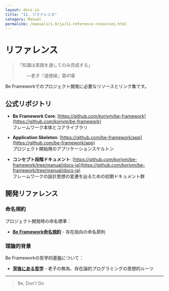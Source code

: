 ```yaml
---
layout: docs-ja
title: "11. リファレンス"
category: Manual
permalink: /manuals/1.0/ja/11-reference-resources.html
---
```


# リファレンス

> 「知識は実践を通してのみ完成する」
> 
> 　　—老子『道徳経』第41章

Be Frameworkでのプロジェクト開発に必要なリソースとリンク集です。

## 公式リポジトリ

- **Be Framework Core**: [https://github.com/koriym/be-framework](https://github.com/koriym/be-framework)  
  フレームワーク本体とコアライブラリ

- **Application Skeleton**: [https://github.com/be-framework/app](https://github.com/be-framework/app)  
  プロジェクト開始用のアプリケーションスケルトン

- **コンセプト段階ドキュメント**: [https://github.com/koriym/be-framework/tree/manual/docs-ja](https://github.com/koriym/be-framework/tree/manual/docs-ja)  
  フレームワークの設計思想の変遷を辿るための初期ドキュメント群

## 開発リファレンス

### 命名規約
プロジェクト開発時の命名標準：
- [**Be Framework命名規約**](convention/naming-standards.html) - 存在指向の命名原則

### 理論的背景
Be Frameworkの哲学的基盤について：
- [**背後にある哲学**](12-philosophy-behind.html) - 老子の無為、存在論的プログラミングの思想的ルーツ

---

> Be, Don't Do
